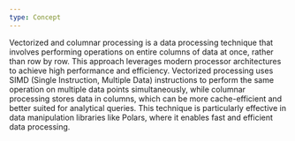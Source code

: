 ```yaml
---
type: Concept
---
```


Vectorized and columnar processing is a data processing technique that involves performing operations on entire columns of data at once, rather than row by row. This approach leverages modern processor architectures to achieve high performance and efficiency. Vectorized processing uses SIMD (Single Instruction, Multiple Data) instructions to perform the same operation on multiple data points simultaneously, while columnar processing stores data in columns, which can be more cache-efficient and better suited for analytical queries. This technique is particularly effective in data manipulation libraries like Polars, where it enables fast and efficient data processing.